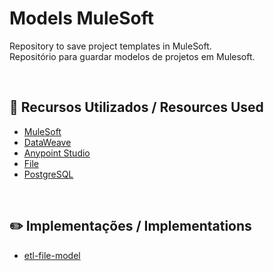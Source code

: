 # Models MuleSoft
Repository to save project templates in MuleSoft. <br>
Repositório para guardar modelos de projetos em Mulesoft.

<br>

## 🚀 Recursos Utilizados / Resources Used
- [MuleSoft](https://docs.mulesoft.com/general/)
- [DataWeave](https://dataweave.mulesoft.com/)
- [Anypoint Studio](https://www.mulesoft.com/pt/platform/studio)
- [File](https://docs.mulesoft.com/file-connector/1.5/)
- [PostgreSQL](https://www.postgresql.org/)


<br>

## ✏️ Implementações / Implementations
- [etl-file-model](https://github.com/cortelucas/models-mulesoft/tree/main/etl-file-model)